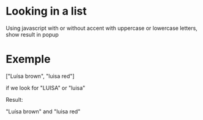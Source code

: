 # Looking in a list

 Using javascript with or without accent with uppercase or lowercase letters, show result in popup

# Exemple

 ["Luísa brown", "luisa red"]
 
 if we look for "LUISA" or "luisa"

 Result:

 "Luísa brown" and "luisa red"

 
